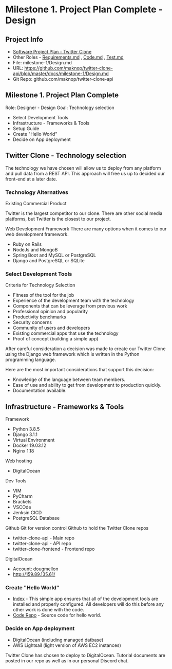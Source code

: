 # Milestone 1. Project Plan Complete - Design

## Project Info
* [Software Project Plan - Twitter Clone](https://github.com/maknop/twitter-clone-api)
* Other Roles - [Requirements.md](https://github.com/maknop/twitter-clone-api/blob/master/docs/milestone-1/Requirements.md) , [Code.md](https://github.com/maknop/twitter-clone-api/blob/master/docs/milestone-1/Code.md) , [Test.md](https://github.com/maknop/twitter-clone-api/blob/master/docs/milestone-1/Test.md)
* File: milestone-1/Design.md
* URL: https://github.com/maknop/twitter-clone-api/blob/master/docs/milestone-1/Design.md
* Git Repo: github.com/maknop/twitter-clone-api

## Milestone 1. Project Plan Complete
Role: Designer - Design
Goal: Technology selection
* Select Development Tools
* Infrastructure - Frameworks & Tools
* Setup Guide
* Create "Hello World"
* Decide on App deployment

## Twitter Clone - Technology selection
The technology we have chosen will allow us to deploy from any platform and pull data from a REST API. This approach will free us up to decided our front-end at a later date.

### Technology Alternatives
Existing Commercial Product

Twitter is the largest competitor to our clone. There are other social media platforms, but Twitter is the closest to our project.

Web Development Framework
There are many options when it comes to our web development framework.
* Ruby on Rails
* NodeJs and MongoB
* Spring Boot and MySQL or PostgreSQL
* Django and PostgreSQL or SQLite

### Select Development Tools
Criteria for Technology Selection
* Fitness of the tool for the job
* Experience of the development team with the technology
* Components that can be leverage from previous work
* Professional opinion and popularity
* Productivity benchmarks
* Security concerns
* Community of users and developers
* Existing commercial apps that use the technology
* Proof of concept (building a simple app)

After careful consideration a decision was made to create our Twitter Clone using the Django web framework which is written in the Python programming language.

Here are the most important considerations that support this decision:
* Knowledge of the language between team members.
* Ease of use and ability to get from development to production quickly.
* Documentation available.


## Infrastructure - Frameworks & Tools
Framework
* Python 3.8.5
* Django 3.1.1
* Virtual Environment
* Docker 19.03.12
* Nginx 1.18

Web hosting
* DigitalOcean

Dev Tools
* VIM
* PyCharm
* Brackets
* VSCOde
* Jenksin CICD
* PostgreSQL Database

Github
Git for version control
Github to hold the Twitter Clone repos
* twitter-clone-api - Main repo
* twitter-clone-api - API repo
* twitter-clone-frontend - Frontend repo

DigitalOcean
* Account: dougmellon
* http://159.89.135.61/

### Create "Hello World"
* [Index](http://159.89.135.61/) - This simple app ensures that all of the development tools are installed and properly configured. All developers will do this before any other work is done with the code.
* [Code Repo](https://github.com/maknop/twitter-clone-api/tree/master/twittercloneapi) - Source code for hello world.

### Decide on App deployment
* DigitalOcean (including managed datbase)
* AWS Lightsail (light version of AWS EC2 instances)

Twitter Clone has chosen to deploy to DigitalOcean. Tutorial documents are posted in our repo as well as in our personal Discord chat.
